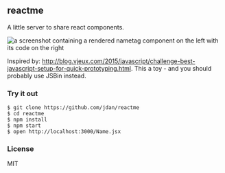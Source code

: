## reactme

A little server to share react components.

![a screenshot containing a rendered nametag component on the left with its code on the right](http://i.imgur.com/5ncCzI9.png)

Inspired by: http://blog.vjeux.com/2015/javascript/challenge-best-javascript-setup-for-quick-prototyping.html. This a toy - and you should probably use JSBin instead.

### Try it out

```
$ git clone https://github.com/jdan/reactme
$ cd reactme
$ npm install
$ npm start
$ open http://localhost:3000/Name.jsx
```

### License

MIT
